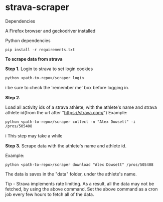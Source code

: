 # strava-scraper

Dependencies<br>

A Firefox browser and geckodriver installed

Python dependencies
```
pip install -r requirements.txt
```

<b>To scrape data from strava</b>

<b>Step 1.</b> Login to strava to set login cookies

```
python <path-to-repo>/scraper login
```
ℹ️ be sure to check the 'remember me' box before logging in.


<b>Step 2.</b>

Load all activity ids of a strava athlete, with the athlete's name and strava athlete id(from the url after "https://strava.com/")
Example:
```
python <path-to-repo>/scraper collect -n "Alex Dowsett" -i /pros/505408
```
ℹ️ This step may take a while 


<b>Step 3.</b> Scrape data with the athlete's name and athlete id. 

Example:
```
python <path-to-repo>/scraper download "Alex Dowsett" /pros/505408
```

The data is saves in the "data" folder, under the athlete's name.


Tip - Strava implements rate limiting. As a result, all the data may not be fetched, by using the above command. Set the above command as a cron job every few hours to fetch all of the data.
